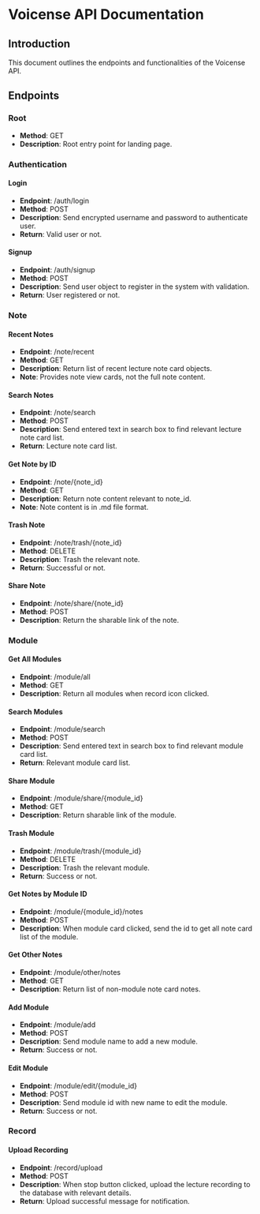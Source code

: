 # Voicense API Documentation

## Introduction
This document outlines the endpoints and functionalities of the Voicense API.

## Endpoints

### Root
- **Method**: GET
- **Description**: Root entry point for landing page.

### Authentication
#### Login
- **Endpoint**: /auth/login
- **Method**: POST
- **Description**: Send encrypted username and password to authenticate user.
- **Return**: Valid user or not.

#### Signup
- **Endpoint**: /auth/signup
- **Method**: POST
- **Description**: Send user object to register in the system with validation.
- **Return**: User registered or not.

### Note
#### Recent Notes
- **Endpoint**: /note/recent
- **Method**: GET
- **Description**: Return list of recent lecture note card objects.
- **Note**: Provides note view cards, not the full note content.

#### Search Notes
- **Endpoint**: /note/search
- **Method**: POST
- **Description**: Send entered text in search box to find relevant lecture note card list.
- **Return**: Lecture note card list.

#### Get Note by ID
- **Endpoint**: /note/{note_id}
- **Method**: GET
- **Description**: Return note content relevant to note_id.
- **Note**: Note content is in .md file format.

#### Trash Note
- **Endpoint**: /note/trash/{note_id}
- **Method**: DELETE
- **Description**: Trash the relevant note.
- **Return**: Successful or not.

#### Share Note
- **Endpoint**: /note/share/{note_id}
- **Method**: POST
- **Description**: Return the sharable link of the note.

### Module
#### Get All Modules
- **Endpoint**: /module/all
- **Method**: GET
- **Description**: Return all modules when record icon clicked.

#### Search Modules
- **Endpoint**: /module/search
- **Method**: POST
- **Description**: Send entered text in search box to find relevant module card list.
- **Return**: Relevant module card list.

#### Share Module
- **Endpoint**: /module/share/{module_id}
- **Method**: GET
- **Description**: Return sharable link of the module.

#### Trash Module
- **Endpoint**: /module/trash/{module_id}
- **Method**: DELETE
- **Description**: Trash the relevant module.
- **Return**: Success or not.

#### Get Notes by Module ID
- **Endpoint**: /module/{module_id}/notes
- **Method**: POST
- **Description**: When module card clicked, send the id to get all note card list of the module.

#### Get Other Notes
- **Endpoint**: /module/other/notes
- **Method**: GET
- **Description**: Return list of non-module note card notes.

#### Add Module
- **Endpoint**: /module/add
- **Method**: POST
- **Description**: Send module name to add a new module.
- **Return**: Success or not.

#### Edit Module
- **Endpoint**: /module/edit/{module_id}
- **Method**: POST
- **Description**: Send module id with new name to edit the module.
- **Return**: Success or not.

### Record
#### Upload Recording
- **Endpoint**: /record/upload
- **Method**: POST
- **Description**: When stop button clicked, upload the lecture recording to the database with relevant details.
- **Return**: Upload successful message for notification.
